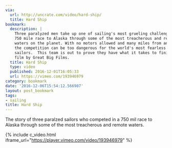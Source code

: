 ```yaml
---
via:
  url: http://uncrate.com/video/hard-ship/
  title: Hard Ship
bookmark:
  description: |
    Three paralyzed men take up one of sailing's most grueling challenges -
    750 mile race to Alaska through some of the most treacherous and remote
    waters on the planet. With no motors allowed and many miles from any help,
    the competition can be too dangerous for the world's most fearless
    sailors.  This team is out to prove they have what it takes to finish. A
    film by Great Big Films.
  title: Hard Ship
  type: video
  published: 2016-12-01T16:05:33
  url: https://vimeo.com/193946979
category: bookmark
date: '2016-12-06T15:54:12.566907'
layout: post_bookmark
tags:
- sailing
title: Hard Ship
---
```


The story of three paralzed sailors who competed in a 750 mil race to Alaska
through some of the most treacherous and remote waters.

{% include c_video.html iframe_url="https://player.vimeo.com/video/193946979" %}

